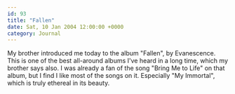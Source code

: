```yaml
---
id: 93
title: "Fallen"
date: Sat, 10 Jan 2004 12:00:00 +0000
category: Journal
---
```


My brother introduced me today to the album "Fallen", by Evanescence.
This is one of the best all-around albums I've heard in a long time,
which my brother says also.  I was already a fan of the song "Bring Me
to Life" on that album, but I find I like most of the songs on it.
Especially "My Immortal", which is truly ethereal in its beauty.


